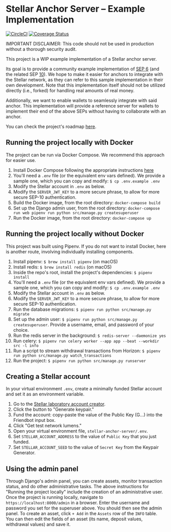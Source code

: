 # Stellar Anchor Server – Example Implementation

[![CircleCI](https://circleci.com/gh/stellar/stellar-anchor-server.svg?style=shield)](https://circleci.com/gh/stellar/stellar-anchor-server) [![Coverage Status](https://coveralls.io/repos/github/stellar/stellar-anchor-server/badge.svg?branch=master)](https://coveralls.io/github/stellar/stellar-anchor-server?branch=master)

IMPORTANT DISCLAIMER: This code should not be used in production without a thorough security audit.

This project is a WIP example implementation of a Stellar anchor server. 

Its goal is to provide a community example implementation of [SEP 6](https://github.com/stellar/stellar-protocol/blob/master/ecosystem/sep-0006.md) (and the related SEP [10](https://github.com/stellar/stellar-protocol/blob/master/ecosystem/sep-0010.md)). We hope to make it easier for anchors to integrate with the Stellar network, as they can refer to this sample implementation in their own development. Note that this implementation itself should not be utilized directly (i.e., forked) for handling real amounts of real money.

Additionally, we want to enable wallets to seamlessly integrate with said anchor. This implementation will provide a reference server for wallets to implement their end of the above SEPs without having to collaborate with an anchor.

You can check the project's roadmap [here](https://github.com/stellar/stellar-anchor-server/milestones).

## Running the project locally with Docker
The project can be run via Docker Compose. We recommend this approach for easier use.
1. Install Docker Compose following the appropriate instructions [here](https://docs.docker.com/compose/install/)
1. You'll need a `.env` file (or the equivalent env vars defined). We provide a sample one, which you can copy and modify: `$ cp .env.example .env`
1. Modify the Stellar account in `.env` as below.
1. Modify the `SERVER_JWT_KEY` to a more secure phrase, to allow for more secure SEP-10 authentication.
1. Build the Docker image, from the root directory: `docker-compose build`
1. Set up the Django admin user, from the root directory: `docker-compose run web pipenv run python src/manage.py createsuperuser`
1. Run the Docker image, from the root directory: `docker-compose up`

## Running the project locally without Docker

This project was built using Pipenv. If you do not want to install Docker, here is another route, involving individually installing components.

1. Install pipenv: `$ brew install pipenv` (on macOS)
1. Install redis: `$ brew install redis` (on macOS)
1. Inside the repo's root, install the project's dependencies: `$ pipenv install`
1. You'll need a `.env` file (or the equivalent env vars defined). We provide a sample one, which you can copy and modify: `$ cp .env.example .env`
1. Modify the Stellar account in `.env` as below.
1. Modify the `SERVER_JWT_KEY` to a more secure phrase, to allow for more secure SEP-10 authentication.
1. Run the database migrations: `$ pipenv run python src/manage.py migrate`
1. Set up the admin user: `$ pipenv run python src/manage.py createsuperuser`. Provide a username, email, and password of your choice.
1. Run the redis server in the background: `$ redis-server --daemonize yes`
1. Run celery: `$ pipenv run celery worker --app app --beat --workdir src -l info`
1. Run a script to stream withdrawal transactions from Horizon: `$ pipenv run python src/manage.py watch_transactions`
1. Run the project: `$ pipenv run python src/manage.py runserver`

## Creating a Stellar account
In your virtual environment `.env`, create a minimally funded Stellar account and set it as an environment variable. 

1. Go to the [Stellar laboratory account creator](https://www.stellar.org/laboratory/#account-creator?network=test).
1. Click the button to "Generate keypair."
1. Fund the account: copy-paste the value of the Public Key (G...) into the Friendbot input box.
1. Click "Get test network lumens."
1. Open your virtual environment file, `stellar-anchor-server/.env`.
1. Set `STELLAR_ACCOUNT_ADDRESS` to the value of `Public Key` that you just funded.
1. Set `STELLAR_ACCOUNT_SEED` to the value of `Secret Key` from the Keypair Generator.

## Using the admin panel
Through Django's admin panel, you can create assets, monitor transaction status, and do other administrative tasks.
The above instructions for "Running the project locally" include the creation of an administrative user.
Once the project is running locally, navigate to `https://localhost:8000/admin` in a browser. Enter the username and password you set for the superuser above. You should then see the admin panel.
To create an asset, click `+ Add` in the `Assets` row of the `INFO` table. You can then edit the fields of an asset (its name, deposit values, withdrawal values) and save it.
